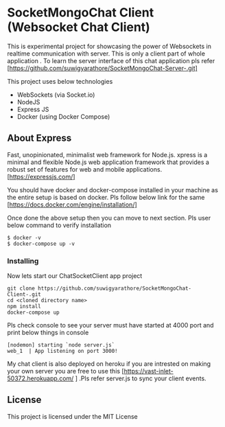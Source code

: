 # SocketMongoChat Client (Websocket Chat Client)

This is experimental project for showcasing the power of Websockets in realtime communication with server. This is only a client part of whole application . To learn the server interface of this chat application pls refer [https://github.com/suwigyarathore/SocketMongoChat-Server-.git]

This project uses below technologies

* WebSockets (via Socket.io)
* NodeJS
* Express JS
* Docker (using Docker Compose)

## About Express

Fast, unopinionated, minimalist web framework for Node.js. xpress is a minimal and flexible Node.js web application framework that provides a robust set of features for web and mobile applications.
 [https://expressjs.com/]
 

You should have docker and docker-compose installed in your machine as the entire setup is based 
on docker. Pls follow below link for the same 
[https://docs.docker.com/engine/installation/]

Once done the above setup then you can move to next section. Pls user below
command to verify installation

```
$ docker -v
$ docker-compose up -v
```

### Installing

Now lets start our ChatSocketClient app project 

```
git clone https://github.com/suwigyarathore/SocketMongoChat-Client-.git
cd <cloned directory name>
npm install
docker-compose up 
```

Pls check console to see your server must have started at 4000 port and print below
things in console

```
[nodemon] starting `node server.js`
web_1  | App listening on port 3000!

```
My chat client is also deployed on heroku if you are intrested on making your own
server you are free to use this [https://vast-inlet-50372.herokuapp.com/   ] .Pls refer server.js to
sync your client events.

## License

This project is licensed under the MIT License 